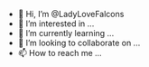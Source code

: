 - 👋 Hi, I’m @LadyLoveFalcons
- 👀 I’m interested in ...
- 🌱 I’m currently learning ...
- 💞️ I’m looking to collaborate on ...
- 📫 How to reach me ...

<!---
LadyLoveFalcons/LadyLoveFalcons is a ✨ special ✨ repository because its `README.md` (this file) appears on your GitHub profile.
You can click the Preview link to take a look at your changes.
--->
